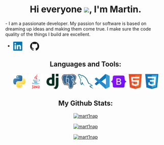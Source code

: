 <h1 align="center">  Hi everyone <img src="https://media.giphy.com/media/hvRJCLFzcasrR4ia7z/giphy.gif" width="30px"/>, I'm Martin. </h1> 
- I am a passionate developer. My passion for software is based on dreaming up ideas and making them come true. I make sure the code quality of the things I build are excellent.

* <p>
  <a href="https://www.linkedin.com/in/martín-aponte-8853b298/" target="blank"><img align="center" src="img/linkedin.svg" alt="1" height="30" width="30" title="LinkedIn" /></a>
  &nbsp;&nbsp;&nbsp;&nbsp;
  <a href="https://github.com/ArielXL/" target="blank"><img align="center" src="img/github.svg" alt="2" height="30" width="30" title="GitHub" /></a>
  &nbsp;&nbsp;&nbsp;&nbsp;
  </p>



<h2 align="center">  Languages and Tools: </h2> 
<p align="center">
<img src="https://raw.githubusercontent.com/devicons/devicon/1119b9f84c0290e0f0b38982099a2bd027a48bf1/icons/python/python-original.svg" alt= "Python" width="48" height="48"/> 
  <img src="https://raw.githubusercontent.com/devicons/devicon/1119b9f84c0290e0f0b38982099a2bd027a48bf1/icons/java/java-original-wordmark.svg" alt= "java" width="48" height="48"/> 
<img src="https://raw.githubusercontent.com/ArielXL/ArielXL/90f34e14d3b362f49420b10370502f175b767be8/img/django.svg" alt= "django" width="48" height="48"/> 
  <img src="https://raw.githubusercontent.com/ArielXL/ArielXL/90f34e14d3b362f49420b10370502f175b767be8/img/postgresql.svg" alt= "Postgresql" width="48" height="48"/> 
  <img src="https://raw.githubusercontent.com/ArielXL/ArielXL/90f34e14d3b362f49420b10370502f175b767be8/img/mysql.svg" alt= "mysql" width="48" height="48"/> 
  <img src="https://raw.githubusercontent.com/ArielXL/ArielXL/90f34e14d3b362f49420b10370502f175b767be8/img/vscode.svg" alt= "vscode" width="48" height="48"/> 
  <img src="https://raw.githubusercontent.com/ArielXL/ArielXL/90f34e14d3b362f49420b10370502f175b767be8/img/bootstrap.svg" alt= "bootstrap" width="48" height="48"/> 
  <img src="https://raw.githubusercontent.com/ArielXL/ArielXL/90f34e14d3b362f49420b10370502f175b767be8/img/html5.svg" alt= "html" width="48" height="48"/> 
  <img src="https://raw.githubusercontent.com/ArielXL/ArielXL/90f34e14d3b362f49420b10370502f175b767be8/img/css3.svg" alt= "css" width="48" height="48"/> 
 

<h2 align="center">  My Github Stats: </h2> 

<p align="center">
    <a href="http://www.github.com/mart1nap">
        <img align="center" src="https://github-readme-stats.vercel.app/api?username=mart1nap&theme=omni&show_icons=true&count_private=true&hide_border=true" alt="mart1nap" />
    </a>
</p>



<p align="center">
    <a href="http://www.github.com/mart1nap">
        <img align="center" src="https://github-readme-stats.vercel.app/api/top-langs/?username=mart1nap&layout=compact&langs_count=8&theme=omni&hide_border=true" alt="mart1nap" />
    </a>
</p>



<p align="center">
    <a href="http://www.github.com/mart1nap">
        <img align="center" src="https://github-readme-streak-stats.herokuapp.com/?user=mart1nap&theme=omni&hide_border=true" alt="mart1nap" />
    </a>
</p>


 
